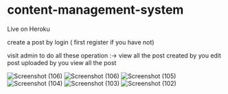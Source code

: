 # content-management-system
Live on Heroku

create a post by login ( first register if you have not)

visit admin to do all these operation :->
view all the post created by you 
edit post uploaded by you 
view all the post 



![Screenshot (106)](https://user-images.githubusercontent.com/40719341/159162690-5ab1af49-c3cf-44a3-8f92-072e3a33a4ff.png)
![Screenshot (106)](https://user-images.githubusercontent.com/40719341/159162726-b18da302-d9d8-43e6-9f63-dfc5f46db767.png)
![Screenshot (105)](https://user-images.githubusercontent.com/40719341/159162730-c822e670-5e81-402c-beb6-a9eac22ae637.png)
![Screenshot (104)](https://user-images.githubusercontent.com/40719341/159162733-3c29f6ba-1415-4fd2-aa73-b85c4ad4ea5c.png)
![Screenshot (103)](https://user-images.githubusercontent.com/40719341/159162736-0d51c936-f8ed-4fd8-9b6c-9b8ff1b20417.png)
![Screenshot (102)](https://user-images.githubusercontent.com/40719341/159162738-257619b2-be80-4f50-9b2e-43fe23036836.png)
